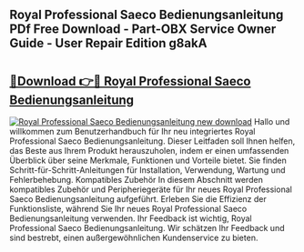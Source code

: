 ## Royal Professional Saeco Bedienungsanleitung PDf Free Download - Part-OBX Service Owner Guide - User Repair Edition g8akA

# <h2><a href="http://df1uqk.blite.top/?on=Royal+Professional+Saeco+Bedienungsanleitung">🔗Download 👉🔴 Royal Professional Saeco Bedienungsanleitung</a></h2>

[![Royal Professional Saeco Bedienungsanleitung new download](https://i.imgur.com/lujVjoI.png)](http://df1uqk.blite.top/?on=Royal+Professional+Saeco+Bedienungsanleitung)
Hallo und willkommen zum Benutzerhandbuch für Ihr neu integriertes Royal Professional Saeco Bedienungsanleitung. Dieser Leitfaden soll Ihnen helfen, das Beste aus Ihrem Produkt herauszuholen, indem er einen umfassenden Überblick über seine Merkmale, Funktionen und Vorteile bietet. Sie finden Schritt-für-Schritt-Anleitungen für Installation, Verwendung, Wartung und Fehlerbehebung. Kompatibles Zubehör In diesem Abschnitt werden kompatibles Zubehör und Peripheriegeräte für Ihr neues Royal Professional Saeco Bedienungsanleitung aufgeführt. Erleben Sie die Effizienz der Funktionsliste, während Sie Ihr neues Royal Professional Saeco Bedienungsanleitung verwenden. Ihr Feedback ist wichtig, Royal Professional Saeco Bedienungsanleitung. Wir schätzen Ihr Feedback und sind bestrebt, einen außergewöhnlichen Kundenservice zu bieten.
